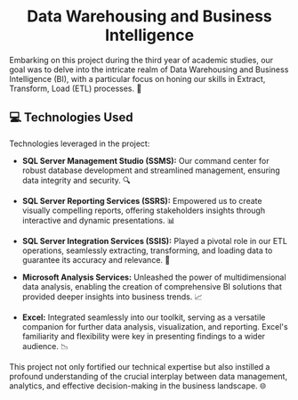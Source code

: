 <h1 align="center" id="title">Data Warehousing and Business Intelligence</h1>

<p id="description">Embarking on this project during the third year of academic studies, our goal was to delve into the intricate realm of Data Warehousing and Business Intelligence (BI), with a particular focus on honing our skills in Extract, Transform, Load (ETL) processes. 🚀</p>

<h2>💻 Technologies Used</h2>

Technologies leveraged in the project:

*   **SQL Server Management Studio (SSMS):** Our command center for robust database development and streamlined management, ensuring data integrity and security. 🔍

*   **SQL Server Reporting Services (SSRS):** Empowered us to create visually compelling reports, offering stakeholders insights through interactive and dynamic presentations. 📊

*   **SQL Server Integration Services (SSIS):** Played a pivotal role in our ETL operations, seamlessly extracting, transforming, and loading data to guarantee its accuracy and relevance. 🔄

*   **Microsoft Analysis Services:** Unleashed the power of multidimensional data analysis, enabling the creation of comprehensive BI solutions that provided deeper insights into business trends. 📈

*   **Excel:** Integrated seamlessly into our toolkit, serving as a versatile companion for further data analysis, visualization, and reporting. Excel's familiarity and flexibility were key in presenting findings to a wider audience. 📉

This project not only fortified our technical expertise but also instilled a profound understanding of the crucial interplay between data management, analytics, and effective decision-making in the business landscape. 🌐
